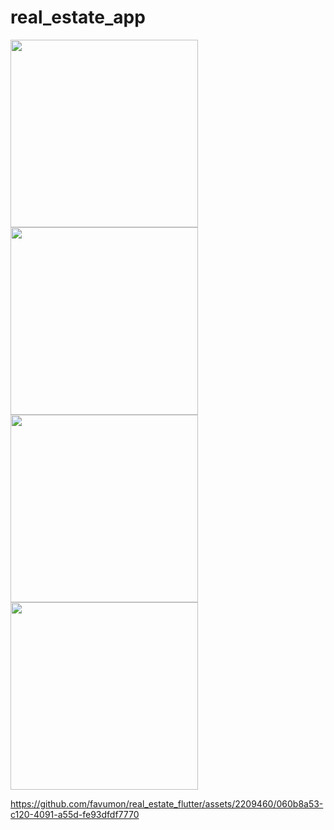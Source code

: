 # real_estate_app


<p float="left">
  
  <img src="https://github.com/favumon/real_estate_flutter/assets/2209460/560d7022-ad0d-4dde-bed7-1df973a303e7" width="300" /> 
  
  <img src="https://github.com/favumon/real_estate_flutter/assets/2209460/ae834b9b-e6fb-4415-80ec-50b40c1095f5" width="300" /> 
  
  <img src="https://github.com/favumon/real_estate_flutter/assets/2209460/c3e9019e-e91f-4e2f-bac1-02c058d18086" width="300" />   
  
  <img src="https://github.com/favumon/real_estate_flutter/assets/2209460/e248b712-ff44-471e-b82f-a84285586618" width="300" />   
  


</p>


https://github.com/favumon/real_estate_flutter/assets/2209460/060b8a53-c120-4091-a55d-fe93dfdf7770

